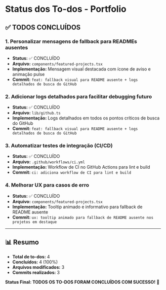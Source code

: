 # Status dos To-dos - Portfolio

## ✅ TODOS CONCLUÍDOS

### 1. Personalizar mensagens de fallback para READMEs ausentes
- **Status:** ✅ CONCLUÍDO
- **Arquivo:** `components/featured-projects.tsx`
- **Implementação:** Mensagem visual destacada com ícone de aviso e animação pulse
- **Commit:** `feat: fallback visual para README ausente + logs detalhados de busca do GitHub`

### 2. Adicionar logs detalhados para facilitar debugging futuro
- **Status:** ✅ CONCLUÍDO
- **Arquivo:** `lib/github.ts`
- **Implementação:** Logs detalhados em todos os pontos críticos de busca do GitHub
- **Commit:** `feat: fallback visual para README ausente + logs detalhados de busca do GitHub`

### 3. Automatizar testes de integração (CI/CD)
- **Status:** ✅ CONCLUÍDO
- **Arquivo:** `.github/workflows/ci.yml`
- **Implementação:** Workflow de CI no GitHub Actions para lint e build
- **Commit:** `ci: adiciona workflow de CI para lint e build`

### 4. Melhorar UX para casos de erro
- **Status:** ✅ CONCLUÍDO
- **Arquivo:** `components/featured-projects.tsx`
- **Implementação:** Tooltip animado e informativo para fallback de README ausente
- **Commit:** `ux: tooltip animado para fallback de README ausente nos projetos em destaque`

---

## 📊 Resumo
- **Total de to-dos:** 4
- **Concluídos:** 4 (100%)
- **Arquivos modificados:** 3
- **Commits realizados:** 3

**Status Final: TODOS OS TO-DOS FORAM CONCLUÍDOS COM SUCESSO!** 🎉 